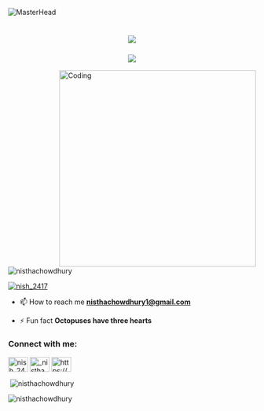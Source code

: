 ![MasterHead](https://user-images.githubusercontent.com/109351602/202650321-7f4da361-f98f-4345-8df4-adf352a11322.gif)
<h1 align="center">
<img src="https://readme-typing-svg.herokuapp.com/?font=Righteous&size=35&center=true&vCenter=true&width=500&height=70&duration=5000&lines=Hi+There!+👋;+I'm+Nistha+Chowdhury!;" />
</h1>
<h3 align="center">
<img src="https://readme-typing-svg.herokuapp.com/?font=Righteous&size=20&center=true&vCenter=true&width=300&height=50&duration=5000&lines=A+Passinote+Learner!;" />
</h3>
<img align="right" alt="Coding" width="400" src="https://media.tenor.com/S59bPkT0pqcAAAAC/programming.gif">
<br/>
<br/>
<br/>
<p align="left"> <img src="https://komarev.com/ghpvc/?username=nisthachowdhury&label=Profile%20views&color=0e75b6&style=flat" alt="nisthachowdhury" /> </p>

<p align="left"> <a href="https://twitter.com/nish_2417" target="blank"><img src="https://img.shields.io/twitter/follow/nish_2417?logo=twitter&style=for-the-badge" alt="nish_2417" /></a> </p>

- 📫 How to reach me **nisthachowdhury1@gmail.com**

- ⚡ Fun fact **Octopuses have three hearts**

<h3 align="left">Connect with me:</h3>
<p align="left">
<a href="https://twitter.com/nish_2417" target="blank"><img align="center" src="https://raw.githubusercontent.com/rahuldkjain/github-profile-readme-generator/master/src/images/icons/Social/twitter.svg" alt="nish_2417" height="30" width="40" /></a>
<a href="https://instagram.com/_nisthachowdhury_" target="blank"><img align="center" src="https://raw.githubusercontent.com/rahuldkjain/github-profile-readme-generator/master/src/images/icons/Social/instagram.svg" alt="_nisthachowdhury_" height="30" width="40" /></a>
<a href="https://discord.gg/https://discord.gg/N2TSM2td" target="blank"><img align="center" src="https://raw.githubusercontent.com/rahuldkjain/github-profile-readme-generator/master/src/images/icons/Social/discord.svg" alt="https://discord.gg/N2TSM2td" height="30" width="40" /></a>
</p>

<p>&nbsp;<img align="center" src="https://github-readme-stats.vercel.app/api?username=nisthachowdhury&show_icons=true&locale=en" alt="nisthachowdhury" /></p>

<p><img align="center" src="https://github-readme-streak-stats.herokuapp.com/?user=nisthachowdhury&" alt="nisthachowdhury" /></p>
